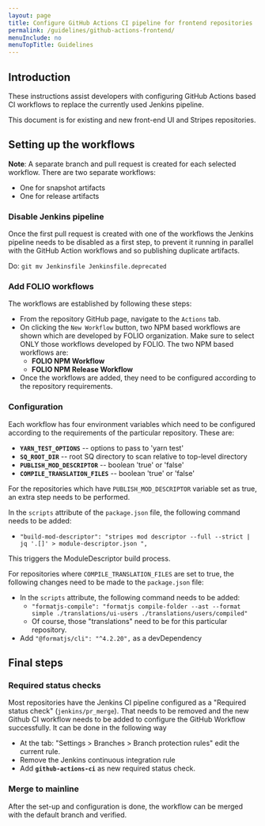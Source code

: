 ```yaml
---
layout: page
title: Configure GitHub Actions CI pipeline for frontend repositories
permalink: /guidelines/github-actions-frontend/
menuInclude: no
menuTopTitle: Guidelines
---
```


## Introduction

These instructions assist developers with configuring GitHub Actions based CI workflows to replace the currently used Jenkins pipeline.

This document is for existing and new front-end UI and Stripes repositories.


## Setting up the workflows

**Note**: A separate branch and pull request is created for each selected workflow. There are two separate workflows:
- One for snapshot artifacts
- One for release artifacts

### Disable Jenkins pipeline

Once the first pull request is created with one of the workflows the Jenkins pipeline needs to be disabled as a first step, to prevent it running in parallel with the GitHub Action workflows and so publishing duplicate artifacts.

Do: `git mv Jenkinsfile Jenkinsfile.deprecated`

### Add FOLIO workflows

The workflows are established by following these steps:
- From the repository GitHub page, navigate to the `Actions` tab.
- On clicking the `New Workflow` button, two NPM based workflows are shown which are developed by FOLIO organization. Make sure to select ONLY those workflows developed by FOLIO. The two NPM based workflows are:
    - **FOLIO NPM Workflow**
    - **FOLIO NPM Release Workflow**
- Once the workflows are added, they need to be configured according to the repository requirements.

### Configuration

Each workflow has four environment variables which need to be configured according to the requirements of the particular repository. These are:
- **`YARN_TEST_OPTIONS`** -- options to pass to 'yarn test'
- **`SQ_ROOT_DIR`** -- root SQ directory to scan relative to top-level directory
- **`PUBLISH_MOD_DESCRIPTOR`** -- boolean 'true' or 'false'
- **`COMPILE_TRANSLATION_FILES`** -- boolean 'true' or 'false'

For the repositories which have `PUBLISH_MOD_DESCRIPTOR` variable set as true, an extra step needs to be performed.

In the `scripts` attribute of the `package.json` file, the following command needs to be added:
- `"build-mod-descriptor": "stripes mod descriptor --full --strict | jq '.[]' > module-descriptor.json ",`

This triggers the ModuleDescriptor build process.

For repositories where `COMPILE_TRANSLATION_FILES` are set to true, the following changes need to be made to the `package.json` file:
- In the `scripts` attribute, the following command needs to be added:
    - `"formatjs-compile": "formatjs compile-folder --ast --format simple ./translations/ui-users ./translations/users/compiled"`
    - Of course, those "translations" need to be for this particular repository.
- Add `"@formatjs/cli": "^4.2.20",` as a devDependency



## Final steps


### Required status checks

Most repositories have the Jenkins CI pipeline configured as a "Required status check" (`jenkins/pr_merge`). That needs to be removed  and the new Github CI workflow needs to be added to configure the GitHub Workflow successfully. It can be done in the following way

- At the tab: "Settings > Branches > Branch protection rules" edit the current rule.
- Remove the Jenkins continuous integration rule
- Add **`github-actions-ci`** as new required status check.

### Merge to mainline

After the set-up and configuration is done, the workflow can be merged with the default branch and verified.

<div class="folio-spacer-content"></div>

